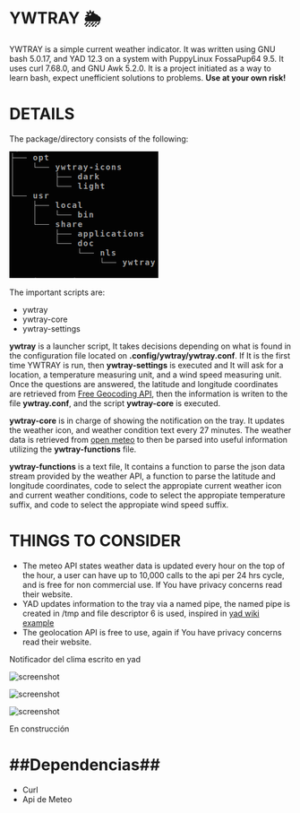 YWTRAY     🌦
=============
YWTRAY is a simple current weather indicator. It was written using GNU bash 5.0.17, and YAD 12.3 on a system with PuppyLinux FossaPup64 9.5. It uses curl 7.68.0, and GNU Awk 5.2.0. 
It is a project initiated as a way to learn bash, expect unefficient solutions to problems. **Use at your own risk!**

DETAILS
======
The package/directory consists of the following:


![Alt text](/read_assets/structure01-20230317_42.png.png?raw=true "Directory Main Structure")

The important scripts are:

* ywtray
* ywtray-core
* ywtray-settings

**ywtray** is a launcher script, It takes decisions depending on what is found in the configuration file located on **.config/ywtray/ywtray.conf**. If It is the first time YWTRAY is run, then **ywtray-settings** is executed and It will ask for a location, a temperature measuring unit, and a wind speed measuring unit. Once the questions are answered, the latitude and longitude coordinates are retrieved from [Free Geocoding API](https://geocode.maps.co/ "Free Geocoding API"), then the information is writen to the file  **ywtray.conf**, and the script **ywtray-core** is executed.   

**ywtray-core** is in charge of showing the notification on the tray. It updates the weather icon, and weather condition text every 27 minutes. The weather data is retrieved from [open meteo](https://open-meteo.com/en/docs "open-meteo.com") to then be parsed into useful information utilizing the **ywtray-functions** file. 

**ywtray-functions** is a text file, It contains a function to parse the json data stream provided by the weather API, a function to parse the latitude and longitude coordinates, code to select the appropiate current weather icon and current weather conditions, code to select the appropiate temperature suffix, and code to select the appropiate wind speed suffix.

THINGS TO CONSIDER
===============

* The meteo API states weather data is updated every hour on the top of the hour, a user can have up to 10,000 calls to the api per 24 hrs cycle, and is free for non commercial use. If You have privacy concerns read their website.
* YAD updates information to the tray via a named pipe, the named pipe is created in /tmp and file descriptor 6 is used, inspired in [yad wiki example](https://github.com/v1cont/yad/wiki/Frontend-for-find(1) "yad wiki example")
* The geolocation API is free to use, again if You have privacy concerns read their website.

Notificador del clima escrito en yad

![screenshot](https://i.postimg.cc/cJXscvTS/image-16.png)
 
![screenshot](https://i.postimg.cc/P5MLBrK6/image-20.png)

![screenshot](https://i.postimg.cc/HxnTvTP7/image-19.png)

En construcción

##Dependencias##
=================

- Curl
- Api de Meteo
